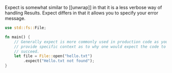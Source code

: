 Expect is somewhat similar to [[unwrap]] in that it is a less verbose way of handling Results. Expect differs in that it allows you to specify your error message.
```rust
use std::fs::File;

fn main() {
	// Generally expect is more commonly used in production code as you can 
	// provide specific context as to why one would expect the code to always
	// succeed. 
	let file = File::open("hello.txt")
		.expect("Hello.txt not found");
}
```